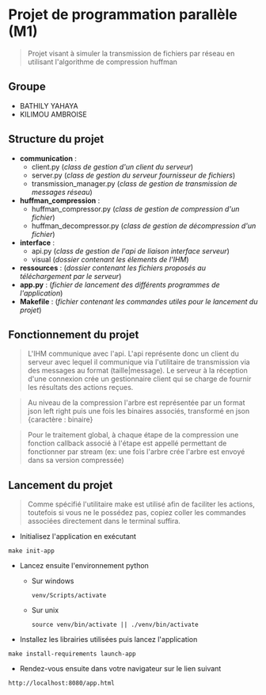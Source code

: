 # Projet de programmation parallèle (M1)

> Projet visant à simuler la transmission de fichiers par réseau en utilisant l'algorithme de compression huffman

## Groupe

- BATHILY YAHAYA
- KILIMOU AMBROISE

## Structure du projet

- **communication** :
  - client.py (*class de gestion d'un client du serveur*)
  - server.py (*class de gestion du serveur fournisseur de fichiers*)
  - transmission_manager.py (*class de gestion de transmission de messages réseau*)
- **huffman_compression** :
  - huffman_compressor.py (*class de gestion de compression d'un fichier*)
  - huffman_decompressor.py (*class de gestion de décompression d'un fichier*)
- **interface** :
  - api.py (*class de gestion de l'api de liaison interface serveur*)
  - visual (*dossier contenant les élements de l'IHM*)
- **ressources** : (*dossier contenant les fichiers proposés au téléchargement par le serveur*)
- **app.py** : (*fichier de lancement des différents programmes de l'application*)
- **Makefile** : (*fichier contenant les commandes utiles pour le lancement du projet*)

## Fonctionnement du projet

> L'IHM communique avec l'api. L'api représente donc un client du serveur avec lequel il communique via l'utilitaire de transmission via des messages au format (taille|message). Le serveur à la réception d'une connexion crée un gestionnaire client qui se charge de fournir les résultats des actions reçues.

> Au niveau de la compression l'arbre est représentée par un format json left right puis une fois les binaires associés, transformé en json {caractère : binaire}

> Pour le traitement global, à chaque étape de la compression une fonction callback associé à l'étape est appellé permettant de fonctionner par stream (ex: une fois l'arbre crée l'arbre est envoyé dans sa version compressée) 

## Lancement du projet

> Comme spécifié l'utilitaire make est utilisé afin de faciliter les actions, toutefois si vous ne le possédez pas, copiez coller les commandes associées directement dans le terminal suffira.

- Initialisez l'application en exécutant

```
make init-app
```

- Lancez ensuite l'environnement python 
  - Sur windows
    ```
    venv/Scripts/activate
    ```
  - Sur unix
    ```
    source venv/bin/activate || ./venv/bin/activate
    ```

- Installez les librairies utilisées puis lancez l'application

```
make install-requirements launch-app
```

- Rendez-vous ensuite dans votre navigateur sur le lien suivant
```
http://localhost:8080/app.html
```